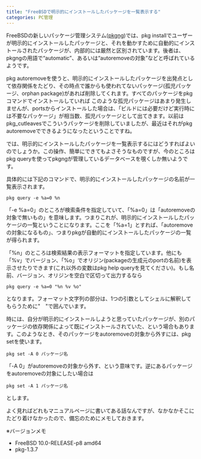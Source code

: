 ```yaml
---
title: "FreeBSDで明示的にインストールしたパッケージを一覧表示する"
categories: PC管理
---
```


FreeBSDの新しいパッケージ管理システム([pkgng](https://www.freebsd.org/doc/ja_JP.eucJP/books/handbook/pkgng-intro.html))では、pkg installでユーザーが明示的にインストールしたパッケージと、それを動かすために自動的にインストールされたパッケージが、内部的には厳然と区別されています。後者は、pkgngの用語で“automatic”、あるいは“autoremoveの対象”などと呼ばれているようです。

pkg autoremoveを使うと、明示的にインストールしたパッケージを出発点として依存関係をたどり、その時点で誰からも使われてないパッケージ(孤児パッケージ、orphan package)があれば削除してくれます。すべてのパッケージをpkgコマンドでインストールしていれば このような孤児パッケージはあまり発生しませんが、portsからインストールした場合は、「ビルドには必要だけど実行時には不要なパッケージ」が相当数、孤児バッケージとして出てきます。以前はpkg_cutleavesでこういうパッケージを削除していましたが、最近はそれがpkg autoremoveでできるようになったということですね。

では、明示的にインストールしたパッケージを一覧表示するにはどうすればよいのでしょうか。この操作、簡単にできてもよさそうなものですが、今のところはpkg queryを使ってpkgngが管理しているデータベースを覗くしか無いようです。

具体的には下記のコマンドで、明示的にインストールしたパッケージの名前が一覧表示されます。

```shell
pkg query -e %a=0 %n
```

「-e %a=0」のところが検索条件を指定していて、「%a=0」は「autoremoveの対象で無いもの」を意味します。つまりこれが、明示的にインストールしたパッケージの一覧ということになります。ここを「%a=1」とすれば、「autoremoveの対象になるもの」、つまりpkgが自動的にインストールしたパッケージの一覧が得られます。

「%n」のところは検索結果の表示フォーマットを指定しています。他にも「%v」でバージョン、「%o」でオリジン(packageの生成元のportの名前)を表示させたりできます(これ以外の変数はpkg help queryを見てください)。もし名前、バージョン、オリジンを空白で区切って出力するなら

```shell
pkg query -e %a=0 "%n %v %o"
```

となります。フォーマット文字列の部分は、1つの引数としてシェルに解釈してもらうために"　"で囲んでいます。

時には、自分が明示的にインストールしようと思っていたパッケージが、別のパッケージの依存関係によって既にインストールされていた、という場合もあります。このようなとき、そのパッケージをautoremoveの対象から外すには、pkg setを使います。

```shell
pkg set -A 0 パッケージ名
```

「-A 0」がautoremoveの対象から外す、という意味です。逆にあるパッケージをautoremoveの対象にしたい場合は

```shell
pkg set -A 1 パッケージ名
```

とします。

よく見ればどれもマニュアルページに書いてある話なんですが、なかなかそこにたどり着けなかったので、備忘のためにメモしておきます。

※バージョンメモ

- FreeBSD 10.0-RELEASE-p8 amd64
- pkg-1.3.7
